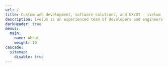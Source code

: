 ```yaml
---
url: /
title: Custom web development, software solutions, and UX/UI - ivelum
description: ivelum is an experienced team of developers and engineers headquartered in Vilnius, Lithuania. We love to build custom digital products for both start-ups and established businesses. 
darkHeader: true
menus:
  main:
    name: About
    weight: 10
cascade:
  sitemap:
    disable: true
---
```

